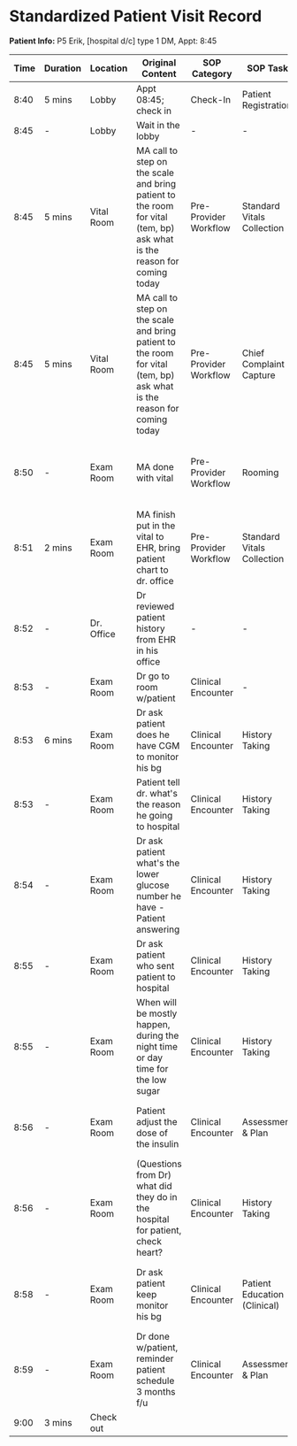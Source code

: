# Standardized Patient Visit Record

**Patient Info:** P5 Erik, [hospital d/c] type 1 DM, Appt: 8:45

| Time | Duration | Location | Original Content | SOP Category | SOP Task | Completed Checklist | Primary Role | Extra Task |
|------|----------|----------|------------------|--------------|----------|-------------------|--------------|------------|
| 8:40 | 5 mins | Lobby | Appt 08:45; check in | Check-In | Patient Registration | ☐ Arrival time recorded | Front Desk | - |
| 8:45 | - | Lobby | Wait in the lobby | - | - | - | Patient | - |
| 8:45 | 5 mins | Vital Room | MA call to step on the scale and bring patient to the room for vital (tem, bp) ask what is the reason for coming today | Pre-Provider Workflow | Standard Vitals Collection | ☐ ID verified<br>☐ Vitals collected | MA | - |
| 8:45 | 5 mins | Vital Room | MA call to step on the scale and bring patient to the room for vital (tem, bp) ask what is the reason for coming today | Pre-Provider Workflow | Chief Complaint Capture | ☐ Open-ended question asked | MA | - |
| 8:50 | - | Exam Room | MA done with vital | Pre-Provider Workflow | Rooming | ☐ Patient called from lobby<br>☐ Escorted to correct room | MA | - |
| 8:51 | 2 mins | Exam Room | MA finish put in the vital to EHR, bring patient chart to dr. office | Pre-Provider Workflow | Standard Vitals Collection | ☐ Documented in EHR | MA | Patient Chart Delivery |
| 8:52 | - | Dr. Office | Dr reviewed patient history from EHR in his office | - | - | - | MD/NP | Patient Chart Review |
| 8:53 | - | Exam Room | Dr go to room w/patient | Clinical Encounter | - | - | MD/NP | - |
| 8:53 | 6 mins | Exam Room | Dr ask patient does he have CGM to monitor his bg | Clinical Encounter | History Taking | ☐ Chief complaint reviewed<br>☐ HPI documented | MD/NP | - |
| 8:53 | - | Exam Room | Patient tell dr. what's the reason he going to hospital | Clinical Encounter | History Taking | ☐ Chief complaint reviewed<br>☐ HPI documented | MD/NP | - |
| 8:54 | - | Exam Room | Dr ask patient what's the lower glucose number he have - Patient answering | Clinical Encounter | History Taking | ☐ HPI documented | MD/NP | - |
| 8:55 | - | Exam Room | Dr ask patient who sent patient to hospital | Clinical Encounter | History Taking | ☐ HPI documented | MD/NP | - |
| 8:55 | - | Exam Room | When will be mostly happen, during the night time or day time for the low sugar | Clinical Encounter | History Taking | ☐ HPI documented | MD/NP | - |
| 8:56 | - | Exam Room | Patient adjust the dose of the insulin | Clinical Encounter | Assessment & Plan | ☐ Plan established (Rx, labs, referrals, education) | MD/NP | - |
| 8:56 | - | Exam Room | (Questions from Dr) what did they do in the hospital for patient, check heart? | Clinical Encounter | History Taking | ☐ HPI documented | MD/NP | - |
| 8:58 | - | Exam Room | Dr ask patient keep monitor his bg | Clinical Encounter | Patient Education (Clinical) | ☐ Education topics identified<br>☐ Explained in plain language | MD/NP | - |
| 8:59 | - | Exam Room | Dr done w/patient, reminder patient schedule 3 months f/u | Clinical Encounter | Assessment & Plan | ☐ Follow-up arranged | MD/NP | - |
| 9:00 | 3 mins | Check out